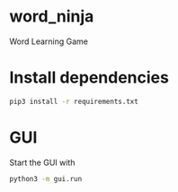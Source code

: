 # word_ninja
Word Learning Game

# Install dependencies
```bash
pip3 install -r requirements.txt
```

# GUI
Start the GUI with
```bash
python3 -m gui.run
```